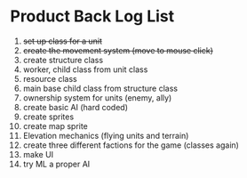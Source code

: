 # Product Back Log List

1. ~~set up class for a unit~~
2. ~~create the movement system (move to mouse click)~~
3. create structure class 
4. worker, child class from unit class
5. resource class 
6. main base child class from structure class
7. ownership system for units (enemy, ally)
8. create basic AI (hard coded)
9. create sprites
10. create map sprite
11. Elevation mechanics (flying units and terrain)
12. create three different factions for the game (classes again)
13. make UI 
14. try ML a proper AI